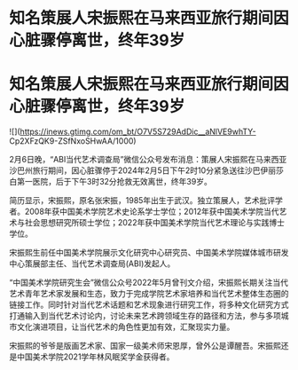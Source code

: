 # 知名策展人宋振熙在马来西亚旅行期间因心脏骤停离世，终年39岁

# 知名策展人宋振熙在马来西亚旅行期间因心脏骤停离世，终年39岁

![](https://inews.gtimg.com/om_bt/O7V5S729AdDic__aNlVE9whTY-
Cp2XFzQK9-ZSfNxoSHwAA/1000)

2月6日晚，“ABI当代艺术调查局”微信公众号发布消息：策展人宋振熙在马来西亚沙巴州旅行期间，因心脏骤停于2024年2月5日下午2时10分紧急送往沙巴伊丽莎白第一医院，后于下午3时32分抢救无效离世，终年39岁。

简历显示，宋振熙，原名张宋振，1985年出生于武汉。独立策展人，艺术批评学者。2008年获中国美术学院艺术史论系学士学位；2012年获中国美术学院当代艺术与社会思想研究所硕士学位；2022年获中国美术学院当代艺术理论与实践博士学位。

宋振熙生前任中国美术学院展示文化研究中心研究员、中国美术学院媒体城市研发中心策展部主任、当代艺术调查局(ABI)发起人。

“中国美术学院研究生会”微信公众号2022年5月曾刊文介绍，宋振熙长期关注当代艺术青年艺术家发展和生态，致力于完成学院艺术家培养和当代艺术整体生态圈的链接工作。同时针对当代艺术话题和艺术现象进行研究工作，将多种文化研究方式打通输入到当代艺术讨论内，讨论未来艺术跨领域生存的路径和方法，参与多项城市文化演进项目，让当代艺术的角色性更加有效，汇聚现实力量。

宋振熙的爷爷是版画艺术家、国家一级美术师宋恩厚，曾外公是谭醒吾。宋振熙还是中国美术学院2021学年林风眠奖学金获得者。

